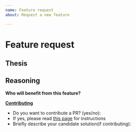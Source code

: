 ```yaml
---
name: Feature request
about: Request a new feature

---
```


# Feature request

<!-- Thanks for coming up with a proposal! -->

## Thesis

<!-- What exactly do you propose? Please, provide code examples. -->

## Reasoning

<!--
Why do you think this is a good idea?

Please, include some strong points and considerations.
-->

**Who will benefit from this feature?**


**[Contributing](https://github.com/aiplanethub/genai-stack/blob/main/CONTRIBUTING.rst)**

- Do you want to contribute a PR? (yes/no):
- If yes, please read [this page](https://github.com/aiplanethub/genai-stack/blob/main/CONTRIBUTING.rst) for instructions
- Briefly describe your candidate solution(if contributing):